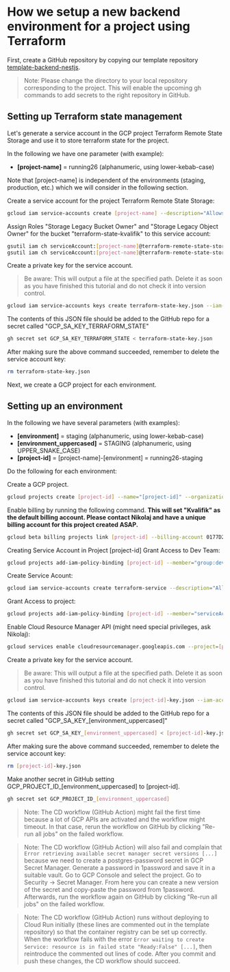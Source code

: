 # How we setup a new backend environment for a project using Terraform

First, create a GitHub repository by copying our template repository [template-backend-nestjs](https://github.com/Kvalifik/template-backend-nestjs).

> Note: Please change the directory to your local repository corresponding to the project. This will enable the upcoming gh commands to add secrets to the right repository in GitHub.


## Setting up Terraform state management

Let's generate a service account in the GCP project Terraform Remote State Storage and use it to store terraform state for the project.

In the following we have one parameter (with example):

- **[project-name]** = running26 (alphanumeric, using lower-kebab-case)

Note that [project-name] is independent of the environments (staging, production, etc.) which we will consider in the following section.

Create a service account for the project Terraform Remote State Storage:

```bash
gcloud iam service-accounts create [project-name] --description="Allows Terraform to store state for [project-name]" --display-name="[project-name]-service" --project=terraform-remote-state-storage
```

Assign Roles "Storage Legacy Bucket Owner" and "Storage Legacy Object Owner" for the bucket "terraform-state-kvalifik" to this service account:

```bash
gsutil iam ch serviceAccount:[project-name]@terraform-remote-state-storage.iam.gserviceaccount.com:roles/storage.legacyObjectOwner gs://terraform-state-kvalifik
gsutil iam ch serviceAccount:[project-name]@terraform-remote-state-storage.iam.gserviceaccount.com:roles/storage.legacyBucketOwner gs://terraform-state-kvalifik
```

Create a private key for the service account.

> Be aware: This will output a file at the specified path. Delete it as soon as you have finished this tutorial and do not check it into version control.

```bash
gcloud iam service-accounts keys create terraform-state-key.json --iam-account=[project-name]@terraform-remote-state-storage.iam.gserviceaccount.com
```

The contents of this JSON file should be added to the GitHub repo for a secret called "GCP_SA_KEY_TERRAFORM_STATE"

```bash
gh secret set GCP_SA_KEY_TERRAFORM_STATE < terraform-state-key.json
```

After making sure the above command succeeded, remember to delete the service account key:

```bash
rm terraform-state-key.json
```

Next, we create a GCP project for each environment.

## Setting up an environment

In the following we have several parameters (with examples):

- **[environment]** = staging (alphanumeric, using lower-kebab-case)
- **[environment_uppercased]** = STAGING (alphanumeric, using UPPER_SNAKE_CASE)
- **[project-id]** = [project-name]-[environment] = running26-staging

Do the following for each environment:

Create a GCP project. 

```bash
gcloud projects create [project-id] --name="[project-id]" --organization=4077818049
```

Enable billing by running the following command. **This will set "Kvalifik" as the default billing account. Please contact Nikolaj and have a unique billing account for this project created ASAP.**

```bash
gcloud beta billing projects link [project-id] --billing-account 0177D2-4E78D4-844B8B
```

Creating Service Account in Project [project-id]
Grant Access to Dev Team:

```bash
gcloud projects add-iam-policy-binding [project-id] --member="group:developer-team@kvalifik.dk" --role="roles/owner"
```

Create Service Acount:

```bash
gcloud iam service-accounts create terraform-service --description="Allows Terraform to operate" --display-name="Terraform Service" --project=[project-id]
```

Grant Access to project:

```bash
gcloud projects add-iam-policy-binding [project-id] --member="serviceAccount:terraform-service@[project-id].iam.gserviceaccount.com" --role="roles/owner"
```

Enable Cloud Resource Manager API (might need special privileges, ask Nikolaj):

```bash
gcloud services enable cloudresourcemanager.googleapis.com --project=[project-id]
```

Create a private key for the service account.

> Be aware: This will output a file at the specified path. Delete it as soon as you have finished this tutorial and do not check it into version control.

```bash
gcloud iam service-accounts keys create [project-id]-key.json --iam-account=terraform-service@[project-id].iam.gserviceaccount.com
```

The contents of this JSON file should be added to the GitHub repo for a secret called "GCP_SA_KEY_[environment_uppercased]"

```bash
gh secret set GCP_SA_KEY_[environment_uppercased] < [project-id]-key.json
```

After making sure the above command succeeded, remember to delete the service account key:

```bash
rm [project-id]-key.json
```

Make another secret in GitHub setting GCP_PROJECT_ID_[environment_uppercased] to [project-id].

```bash
gh secret set GCP_PROJECT_ID_[environment_uppercased] 
```

> Note: The CD workflow (GitHub Action) might fail the first time because a lot of GCP APIs are activated and the workflow might timeout. In that case, rerun the workflow on GitHub by clicking "Re-run all jobs" on the failed workflow.

> Note: The CD workflow (GitHub Action) will also fail and complain that `Error retrieving available secret manager secret versions [...]` because we need to create a postgres-password secret in GCP Secret Manager. Generate a password in 1password and save it in a suitable vault. Go to GCP Console and select the project. Go to Security -> Secret Manager. From here you can create a new version of the secret and copy-paste the password from 1password. Afterwards, run the workflow again on GitHub by clicking "Re-run all jobs" on the failed workflow.

> Note: The CD workflow (GitHub Action) runs without deploying to Cloud Run initially (these lines are commented out in the template repository) so that the container registry can be set up correctly. When the workflow fails with the error `Error waiting to create Service: resource is in failed state "Ready:False" [...]`, then reintroduce the commented out lines of code. After you commit and push these changes, the CD workflow should succeed.
